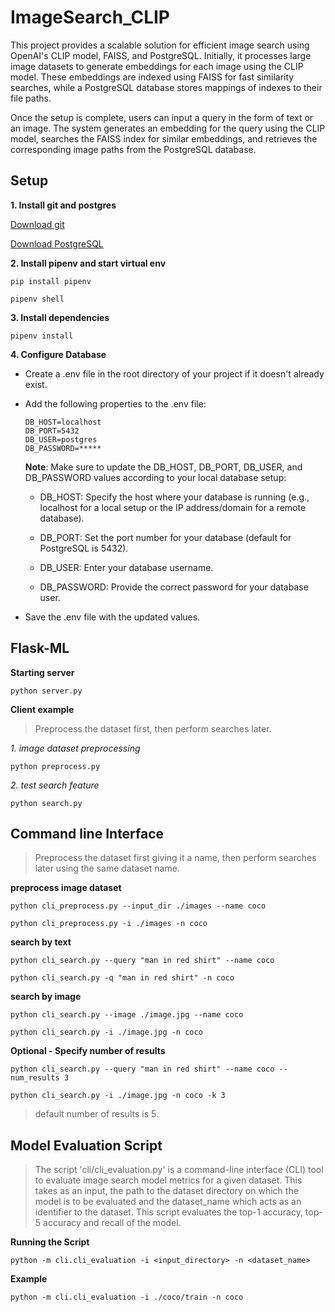# ImageSearch_CLIP
This project provides a scalable solution for efficient image search using OpenAI's CLIP model, FAISS, and PostgreSQL. Initially, it processes large image datasets to generate embeddings for each image using the CLIP model. These embeddings are indexed using FAISS for fast similarity searches, while a PostgreSQL database stores mappings of indexes to their file paths.

Once the setup is complete, users can input a query in the form of text or an image. The system generates an embedding for the query using the CLIP model, searches the FAISS index for similar embeddings, and retrieves the corresponding image paths from the PostgreSQL database.

## Setup
**1. Install git and postgres**

[Download git](https://git-scm.com/downloads)


[Download PostgreSQL](https://www.postgresql.org/download/)


**2. Install pipenv and start virtual env**
```
pip install pipenv
```
```
pipenv shell
```
**3. Install dependencies**
```
pipenv install
```
**4. Configure Database**

- Create a .env file in the root directory of your project if it doesn't already exist.

- Add the following properties to the .env file:
  ```
  DB_HOST=localhost
  DB_PORT=5432
  DB_USER=postgres
  DB_PASSWORD=*****
  ```
  **Note**: Make sure to update the DB_HOST, DB_PORT, DB_USER, and DB_PASSWORD values according to your local database setup:
  
    - DB_HOST: Specify the host where your database is running (e.g., localhost for a local setup or the IP address/domain for a remote database).
  
    - DB_PORT: Set the port number for your database (default for PostgreSQL is 5432).
  
    - DB_USER: Enter your database username.
  
    - DB_PASSWORD: Provide the correct password for your database user.

- Save the .env file with the updated values.

## Flask-ML

**Starting server**
```
python server.py
```
**Client example**
> Preprocess the dataset first, then perform searches later.

*1. image dataset preprocessing*
```
python preprocess.py
```

*2. test search feature*
```
python search.py
```
## Command line Interface
> Preprocess the dataset first giving it a name, then perform searches later using the same dataset name.

**preprocess image dataset**
```
python cli_preprocess.py --input_dir ./images --name coco
```
```
python cli_preprocess.py -i ./images -n coco
```

**search by text**
```
python cli_search.py --query "man in red shirt" --name coco
```
```
python cli_search.py -q "man in red shirt" -n coco
```

**search by image**
```
python cli_search.py --image ./image.jpg --name coco
```
```
python cli_search.py -i ./image.jpg -n coco
```

**Optional - Specify number of results**
```
python cli_search.py --query "man in red shirt" --name coco --num_results 3
```
```
python cli_search.py -i ./image.jpg -n coco -k 3
```
> default number of results is 5.

## Model Evaluation Script
> The script 'cli/cli_evaluation.py' is a command-line interface (CLI) tool to evaluate image search model metrics for a given dataset. This takes as an input, the path to the dataset directory on which the model is to be evaluated and the dataset_name which acts as an identifier to the dataset.
> This script evaluates the top-1 accuracy, top-5 accuracy and recall of the model. 

**Running the Script**
```
python -m cli.cli_evaluation -i <input_directory> -n <dataset_name>

```
**Example**
```
python -m cli.cli_evaluation -i ./coco/train -n coco

```
